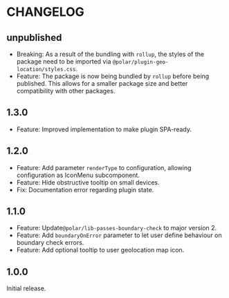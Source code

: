 # CHANGELOG

## unpublished

- Breaking: As a result of the bundling with `rollup`, the styles of the package need to be imported via `@polar/plugin-geo-location/styles.css`.
- Feature: The package is now being bundled by `rollup` before being published. This allows for a smaller package size and better compatibility with other packages.

## 1.3.0

- Feature: Improved implementation to make plugin SPA-ready.

## 1.2.0

- Feature: Add parameter `renderType` to configuration, allowing configuration as IconMenu subcomponent.
- Feature: Hide obstructive tooltip on small devices.
- Fix: Documentation error regarding plugin state.

## 1.1.0

- Feature: Update`@polar/lib-passes-boundary-check` to major version 2.
- Feature: Add `boundaryOnError` parameter to let user define behaviour on boundary check errors.
- Feature: Add optional tooltip to user geolocation map icon.

## 1.0.0

Initial release.
